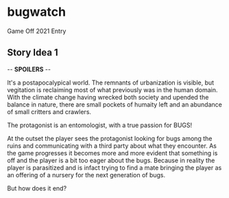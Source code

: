 # bugwatch
Game Off 2021 Entry

## Story Idea 1

-- **SPOILERS** --

It's a postapocalypical world. The remnants of urbanization is visible, but vegitation is reclaiming most of what previously was in the human domain.
With the climate change having wrecked both society and upended the balance in nature, there are small pockets of humaity left and an abundance of small critters and crawlers.

The protagonist is an entomologist, with a true passion for BUGS!

At the outset the player sees the protagonist looking for bugs among the ruins and communicating with a third party about what they encounter.
As the game progresses it becomes more and more evident that something is off and the player is a bit too eager about the bugs.
Because in reality the player is parasitized and is infact trying to find a mate bringing the player as an offering of a nursery for the next generation of bugs.

But how does it end? 
